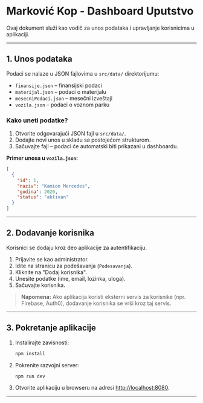 # Marković Kop - Dashboard Uputstvo

Ovaj dokument služi kao vodič za unos podataka i upravljanje korisnicima u aplikaciji.

---

## 1. Unos podataka

Podaci se nalaze u JSON fajlovima u `src/data/` direktorijumu:

- `finansije.json` – finansijski podaci
- `materijal.json` – podaci o materijalu
- `mesecniPodaci.json` – mesečni izveštaji
- `vozila.json` – podaci o voznom parku

### Kako uneti podatke?

1. Otvorite odgovarajući JSON fajl u `src/data/`.
2. Dodajte novi unos u skladu sa postojećom strukturom.
3. Sačuvajte fajl – podaci će automatski biti prikazani u dashboardu.

**Primer unosa u `vozila.json`:**
```json
[
  {
    "id": 1,
    "naziv": "Kamion Mercedes",
    "godina": 2020,
    "status": "aktivan"
  }
]
```

---

## 2. Dodavanje korisnika

Korisnici se dodaju kroz deo aplikacije za autentifikaciju. 

1. Prijavite se kao administrator.
2. Idite na stranicu za podešavanja (`Podesavanja`).
3. Kliknite na "Dodaj korisnika".
4. Unesite podatke (ime, email, lozinka, uloga).
5. Sačuvajte korisnika.

> **Napomena:** Ako aplikacija koristi eksterni servis za korisnike (npr. Firebase, Auth0), dodavanje korisnika se vrši kroz taj servis.

---

## 3. Pokretanje aplikacije

1. Instalirajte zavisnosti:
   ```sh
   npm install
   ```
2. Pokrenite razvojni server:
   ```sh
   npm run dev
   ```
3. Otvorite aplikaciju u browseru na adresi [http://localhost:8080](http://localhost:8080).

---

